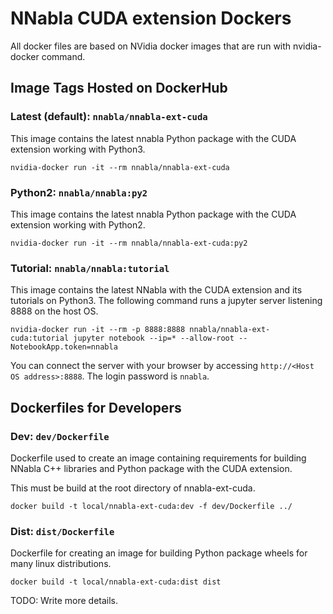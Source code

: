 # NNabla CUDA extension Dockers

All docker files are based on NVidia docker images
that are run with nvidia-docker command.

## Image Tags Hosted on DockerHub

### Latest (default): `nnabla/nnabla-ext-cuda`

This image contains the latest nnabla Python package
with the CUDA extension working with Python3.

```
nvidia-docker run -it --rm nnabla/nnabla-ext-cuda
```

### Python2: `nnabla/nnabla:py2`

This image contains the latest nnabla Python package
with the CUDA extension working with Python2.

```
nvidia-docker run -it --rm nnabla/nnabla-ext-cuda:py2
```

### Tutorial: `nnabla/nnabla:tutorial`

This image contains the latest NNabla with the CUDA extension
and its tutorials on Python3.
The following command runs a jupyter server listening 8888 on the host OS.

```
nvidia-docker run -it --rm -p 8888:8888 nnabla/nnabla-ext-cuda:tutorial jupyter notebook --ip=* --allow-root --NotebookApp.token=nnabla
```

You can connect the server with your browser by accessing
`http://<Host OS address>:8888`. The login password is `nnabla`.

## Dockerfiles for Developers

### Dev: `dev/Dockerfile`

Dockerfile used to create an image containing requirements for
building NNabla C++ libraries and Python package with the CUDA extension.

This must be build at the root directory of nnabla-ext-cuda.

```
docker build -t local/nnabla-ext-cuda:dev -f dev/Dockerfile ../
```

### Dist: `dist/Dockerfile`

Dockerfile for creating an image for building Python package wheels
for many linux distributions.

```
docker build -t local/nnabla-ext-cuda:dist dist
```

TODO: Write more details.
